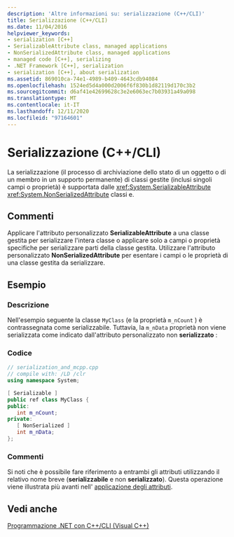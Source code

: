 ```yaml
---
description: 'Altre informazioni su: serializzazione (C++/CLI)'
title: Serializzazione (C++/CLI)
ms.date: 11/04/2016
helpviewer_keywords:
- serialization [C++]
- SerializableAttribute class, managed applications
- NonSerializedAttribute class, managed applications
- managed code [C++], serializing
- .NET Framework [C++], serialization
- serialization [C++], about serialization
ms.assetid: 869010ca-74e1-4989-b409-4643cdb94084
ms.openlocfilehash: 1524ed5d4a000d2006f6f830b1d82119d170c3b2
ms.sourcegitcommit: d6af41e42699628c3e2e6063ec7b03931a49a098
ms.translationtype: MT
ms.contentlocale: it-IT
ms.lasthandoff: 12/11/2020
ms.locfileid: "97164601"
---
```

# <a name="serialization-ccli"></a>Serializzazione (C++/CLI)

La serializzazione (il processo di archiviazione dello stato di un oggetto o di un membro in un supporto permanente) di classi gestite (inclusi singoli campi o proprietà) è supportata dalle <xref:System.SerializableAttribute> <xref:System.NonSerializedAttribute> classi e.

## <a name="remarks"></a>Commenti

Applicare l'attributo personalizzato **SerializableAttribute** a una classe gestita per serializzare l'intera classe o applicare solo a campi o proprietà specifiche per serializzare parti della classe gestita. Utilizzare l'attributo personalizzato **NonSerializedAttribute** per esentare i campi o le proprietà di una classe gestita da serializzare.

## <a name="example"></a>Esempio

### <a name="description"></a>Descrizione

Nell'esempio seguente la classe `MyClass` (e la proprietà `m_nCount` ) è contrassegnata come serializzabile. Tuttavia, la `m_nData` proprietà non viene serializzata come indicato dall'attributo personalizzato non **serializzato** :

### <a name="code"></a>Codice

```cpp
// serialization_and_mcpp.cpp
// compile with: /LD /clr
using namespace System;

[ Serializable ]
public ref class MyClass {
public:
   int m_nCount;
private:
   [ NonSerialized ]
   int m_nData;
};
```

### <a name="comments"></a>Commenti

Si noti che è possibile fare riferimento a entrambi gli attributi utilizzando il relativo nome breve (**serializzabile** e non **serializzato**). Questa operazione viene illustrata più avanti nell' [applicazione degli attributi](/dotnet/standard/attributes/applying-attributes).

## <a name="see-also"></a>Vedi anche

[Programmazione .NET con C++/CLI (Visual C++)](../dotnet/dotnet-programming-with-cpp-cli-visual-cpp.md)
